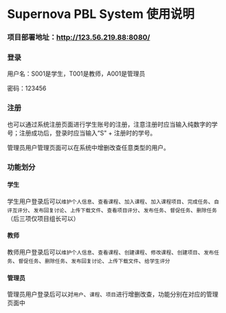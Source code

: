 # Supernova PBL System 使用说明



### 项目部署地址：http://123.56.219.88:8080/

### 登录

用户名：S001是学生，T001是教师，A001是管理员

密码：123456

### 注册

也可以通过系统注册页面进行学生账号的注册，注意注册时应当输入纯数字的学号；注册成功后，登录时应当输入“S" + 注册时的学号。

管理员用户管理页面可以在系统中增删改查任意类型的用户。



### 功能划分

#### 学生

学生用户登录后可以`维护个人信息`、`查看课程`、`加入课程`、`加入课程项目`、`完成任务`、`自评互评分`、`发布回复讨论`、`上传下载文件`、`查看项目评分`、`发布任务`、`督促任务`、`删除任务`（后三项仅项目组长可以）

#### 教师

教师用户登录后可以`维护个人信息`、`查看课程`、`创建课程`、`修改课程`、`创建项目`、`发布任务`、`督促任务`、`删除任务`、`发布回复讨论`、`上传下载文件`、`给学生评分`

#### 管理员

管理员用户登录后可以对`用户`、`课程`、`项目`进行增删改查，功能分别在对应的管理页面中

